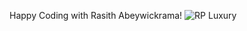 Happy Coding with Rasith Abeywickrama!
![RP Luxury](https://github.com/user-attachments/assets/09a7bd4a-496c-44cf-bf31-4b9bf87a5eca)
